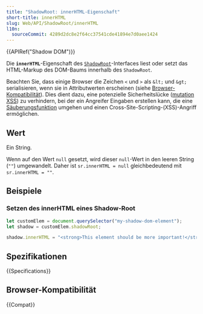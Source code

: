 ```yaml
---
title: "ShadowRoot: innerHTML-Eigenschaft"
short-title: innerHTML
slug: Web/API/ShadowRoot/innerHTML
l10n:
  sourceCommit: 4289d2dc8e2f64cc37541cde41894e7d0aee1424
---
```


{{APIRef("Shadow DOM")}}

Die **`innerHTML`**-Eigenschaft des [`ShadowRoot`](/de/docs/Web/API/ShadowRoot)-Interfaces liest oder setzt das HTML-Markup des DOM-Baums innerhalb des `ShadowRoot`.

Beachten Sie, dass einige Browser die Zeichen `<` und `>` als `&lt;` und `&gt;` serialisieren, wenn sie in Attributwerten erscheinen (siehe [Browser-Kompatibilität](#browser-kompatibilität)).
Dies dient dazu, eine potenzielle Sicherheitslücke ([mutation XSS](https://research.securitum.com/dompurify-bypass-using-mxss/)) zu verhindern, bei der ein Angreifer Eingaben erstellen kann, die eine [Säuberungsfunktion](/de/docs/Web/Security/Attacks/XSS#sanitization) umgehen und einen Cross-Site-Scripting-(XSS)-Angriff ermöglichen.

## Wert

Ein String.

Wenn auf den Wert `null` gesetzt, wird dieser `null`-Wert in den leeren String (`""`) umgewandelt. Daher ist `sr.innerHTML = null` gleichbedeutend mit `sr.innerHTML = ""`.

## Beispiele

### Setzen des innerHTML eines Shadow-Root

```js
let customElem = document.querySelector("my-shadow-dom-element");
let shadow = customElem.shadowRoot;

shadow.innerHTML = "<strong>This element should be more important!</strong>";
```

## Spezifikationen

{{Specifications}}

## Browser-Kompatibilität

{{Compat}}

